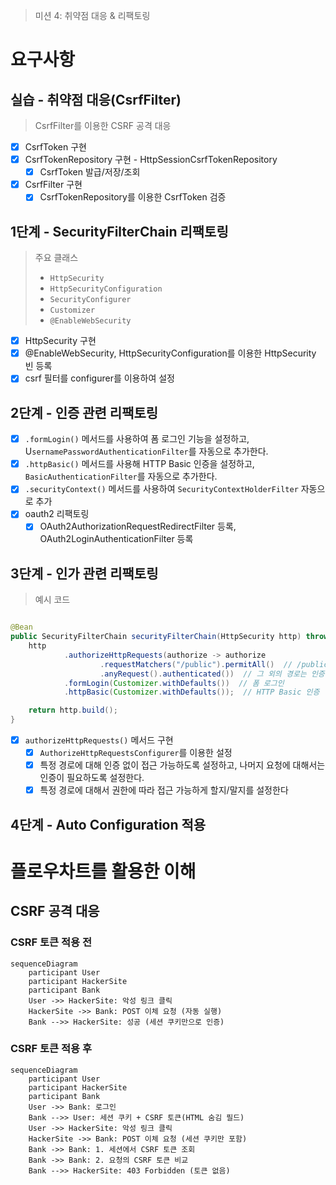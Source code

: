 > 미션 4: 취약점 대응 & 리팩토링

# 요구사항

## 실습 - 취약점 대응(CsrfFilter)

> CsrfFilter를 이용한 CSRF 공격 대응

- [x] CsrfToken 구현
- [x] CsrfTokenRepository 구현 - HttpSessionCsrfTokenRepository
  - [x] CsrfToken 발급/저장/조회
- [x] CsrfFilter 구현
  - [x] CsrfTokenRepository를 이용한 CsrfToken 검증

## 1단계 - SecurityFilterChain 리팩토링

> 주요 클래스
> - `HttpSecurity`
> - `HttpSecurityConfiguration`
> - `SecurityConfigurer`
> - `Customizer`
> - `@EnableWebSecurity`

- [x] HttpSecurity 구현
- [x] @EnableWebSecurity, HttpSecurityConfiguration를 이용한 HttpSecurity 빈 등록
- [x] csrf 필터를 configurer를 이용하여 설정

## 2단계 - 인증 관련 리팩토링

- [x] `.formLogin()` 메서드를 사용하여 폼 로그인 기능을 설정하고, U`sernamePasswordAuthenticationFilter`를 자동으로 추가한다.
- [x] `.httpBasic()` 메서드를 사용해 HTTP Basic 인증을 설정하고, `BasicAuthenticationFilter`를 자동으로 추가한다.
- [x] `.securityContext()` 메서드를 사용하여 `SecurityContextHolderFilter` 자동으로 추가
- [x] oauth2 리팩토링
  - [x] OAuth2AuthorizationRequestRedirectFilter 등록, OAuth2LoginAuthenticationFilter 등록

## 3단계 - 인가 관련 리팩토링

> 예시 코드

```java

@Bean
public SecurityFilterChain securityFilterChain(HttpSecurity http) throws Exception {
    http
            .authorizeHttpRequests(authorize -> authorize
                    .requestMatchers("/public").permitAll()  // /public 경로는 모두 허용
                    .anyRequest().authenticated())  // 그 외의 경로는 인증 필요
            .formLogin(Customizer.withDefaults())  // 폼 로그인
            .httpBasic(Customizer.withDefaults());  // HTTP Basic 인증

    return http.build();
}
```

- [x] `authorizeHttpRequests()` 메서드 구현
  - [x] `AuthorizeHttpRequestsConfigurer`를 이용한 설정
  - [x] 특정 경로에 대해 인증 없이 접근 가능하도록 설정하고, 나머지 요청에 대해서는 인증이 필요하도록 설정한다.
  - [x] 특정 경로에 대해서 권한에 따라 접근 가능하게 할지/말지를 설정한다

## 4단계 - Auto Configuration 적용

# 플로우차트를 활용한 이해

## CSRF 공격 대응

### CSRF 토큰 적용 전

```mermaid
sequenceDiagram
    participant User
    participant HackerSite
    participant Bank
    User ->> HackerSite: 악성 링크 클릭
    HackerSite ->> Bank: POST 이체 요청 (자동 실행)
    Bank -->> HackerSite: 성공 (세션 쿠키만으로 인증)
```

### CSRF 토큰 적용 후

```mermaid
sequenceDiagram
    participant User
    participant HackerSite
    participant Bank
    User ->> Bank: 로그인
    Bank -->> User: 세션 쿠키 + CSRF 토큰(HTML 숨김 필드)
    User ->> HackerSite: 악성 링크 클릭
    HackerSite ->> Bank: POST 이체 요청 (세션 쿠키만 포함)
    Bank ->> Bank: 1. 세션에서 CSRF 토큰 조회
    Bank ->> Bank: 2. 요청의 CSRF 토큰 비교
    Bank -->> HackerSite: 403 Forbidden (토큰 없음)
``` 
